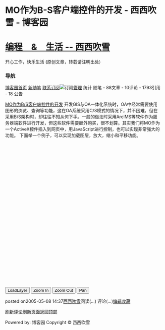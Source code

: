 
# MO作为B-S客户端控件的开发 - 西西吹雪 - 博客园
# [编程　&　生活      --       西西吹雪](https://www.cnblogs.com/watsonyin/)
开心工作，快乐生活  (原创文章，转载请注明出处)

### 导航
[博客园](https://www.cnblogs.com/)[首页](https://www.cnblogs.com/watsonyin/)
[新随笔](https://i.cnblogs.com/EditPosts.aspx?opt=1)
[联系](https://msg.cnblogs.com/send/%E8%A5%BF%E8%A5%BF%E5%90%B9%E9%9B%AA)[订阅](https://www.cnblogs.com/watsonyin/rss)![订阅](//www.cnblogs.com/images/xml.gif)[管理](https://i.cnblogs.com/)
统计
随笔 -		88文章 -		10评论 -		1793引用 -		18
公告

[MO作为B/S客户端控件的开发](https://www.cnblogs.com/watsonyin/archive/2005/05/08/150809.html)
开发GIS与OA一体化系统时，OA中经常需要使用图形的浏览、查询等功能，这在OA系统采用C/S模式的情况下，并不困难，但在采用B/S架构时，却往往不知从何下手。一般的做法时采用ArcIMS等软件作为服务器端软件进行开发，但这些软件需要额外购买，很不划算。其实我们将MO作为一个ActiveX控件插入到网页中，用JavaScript进行控制，也可以实现非常强大的功能。
下面举一个例子，可以实现加载图层，放大，缩小和平移功能。
<html>
<head>
<meta http-equiv="Content-Language" content="zh-cn">
<meta http-equiv="Content-Type" content="text/html; charset=gb2312">
<meta name="GENERATOR" content="Microsoft FrontPage 4.0">
<meta name="ProgId" content="FrontPage.Editor.Document">
<title>New Page 1</title>
</head>
<body>
<SCRIPT language=JavaScript>
var MapState = 0;
function LoadLayers()
{
Map1.ScrollBars = false;
var dc = new ActiveXObject("MapObjects2.DataConnection")
dc.Server = "sde81:server";
dc.DataBase = "esri_sde";
dc.User="sa";
dc.Password = "sa";
if (dc.connect() == false)
{
return;
}
var gs;
gs = dc.FindGeoDataset("sde.dbo.zd\#1.shape.polygons");
if (gs == null) return;
var ly = new ActiveXObject("MapObjects2.MapLayer");
ly.GeoDataset = gs;
Map1.Layers.Add(ly);
Map1.Refresh();
}
</script>
<script language = "JavaScript" for = "Map1" event = "MouseDown(Button,Shift,X,Y)">
if (MapState == 0)
{
Map1.Extent = Map1.TrackRectangle();
}
else if(MapState ==1)
{
var rect;
rect=Map1.Extent();
rect.ScaleRectangle(1.3);
Map1.Extent = rect;
}
else if(MapState == 2)
{
Map1.Pan();
}
</script>
<script language = "JavaScript" for = "Map1" event = "MouseMove(Button,Shift,X,Y)">
if (MapState == 0)
{
Map1.MousePointer = 51;
}
else if(MapState ==1)
{
Map1.MousePointer = 52;
}
else if(MapState == 2)
{
Map1.MousePointer = 53;
}
</script>
<p>
<object classid="clsid:9BD6A64B-CE75-11D1-AF04-204C4F4F5020" id="Map1" width="572" height="452">
<param name="_Version" value="131072">
<param name="_ExtentX" value="15134">
<param name="_ExtentY" value="11959">
<param name="_StockProps" value="225">
<param name="BackColor" value="16777215">
<param name="BorderStyle" value="1">
<param name="Enabled" value="1">
<param name="Appearance" value="0">
<param name="ScrollBars" value="1">
<param name="RefreshCount" value="10000">
<param name="CancelAction" value="1">
<param name="WindowMode" value="0">
<param name="MinWidth" value="0">
<param name="MousePointer" value="0">
<param name="BorderStyle" value="1">
<param name="BackColor" value="16777215">
<param name="FullRedrawOnPan" value="0">
</object>
</p>
<p>
<input type="button" value="LoadLayer" name="B3"  onclick = "LoadLayers()">
<input type="button" value="Zoom In" name="B5"  onclick = "javscript:MapState=0">
<input type="button" value="Zoom Out" name="B6"  onclick = "javscript:MapState=1">
<input type="button" value="Pan" name="B4"  onclick = "javscript:MapState=2">
</p>
<p>

</body>
</html>





posted on2005-05-08 14:37[西西吹雪](https://www.cnblogs.com/watsonyin/)阅读(...) 评论(...)[编辑](https://i.cnblogs.com/EditPosts.aspx?postid=150809)[收藏](#)


[刷新评论](javascript:void(0);)[刷新页面](#)[返回顶部](#top)






Powered by:
博客园
Copyright © 西西吹雪
